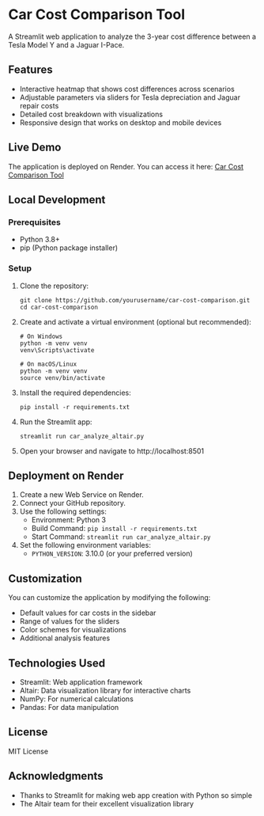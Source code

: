 # Car Cost Comparison Tool

A Streamlit web application to analyze the 3-year cost difference between a Tesla Model Y and a Jaguar I-Pace.

## Features

- Interactive heatmap that shows cost differences across scenarios
- Adjustable parameters via sliders for Tesla depreciation and Jaguar repair costs
- Detailed cost breakdown with visualizations
- Responsive design that works on desktop and mobile devices

## Live Demo

The application is deployed on Render. You can access it here: [Car Cost Comparison Tool](https://your-render-url.onrender.com)

## Local Development

### Prerequisites

- Python 3.8+
- pip (Python package installer)

### Setup

1. Clone the repository:
   ```
   git clone https://github.com/yourusername/car-cost-comparison.git
   cd car-cost-comparison
   ```

2. Create and activate a virtual environment (optional but recommended):
   ```
   # On Windows
   python -m venv venv
   venv\Scripts\activate
   
   # On macOS/Linux
   python -m venv venv
   source venv/bin/activate
   ```

3. Install the required dependencies:
   ```
   pip install -r requirements.txt
   ```

4. Run the Streamlit app:
   ```
   streamlit run car_analyze_altair.py
   ```

5. Open your browser and navigate to http://localhost:8501

## Deployment on Render

1. Create a new Web Service on Render.
2. Connect your GitHub repository.
3. Use the following settings:
   - Environment: Python 3
   - Build Command: `pip install -r requirements.txt`
   - Start Command: `streamlit run car_analyze_altair.py`
4. Set the following environment variables:
   - `PYTHON_VERSION`: 3.10.0 (or your preferred version)

## Customization

You can customize the application by modifying the following:

- Default values for car costs in the sidebar
- Range of values for the sliders
- Color schemes for visualizations
- Additional analysis features

## Technologies Used

- Streamlit: Web application framework
- Altair: Data visualization library for interactive charts
- NumPy: For numerical calculations
- Pandas: For data manipulation

## License

MIT License

## Acknowledgments

- Thanks to Streamlit for making web app creation with Python so simple
- The Altair team for their excellent visualization library 